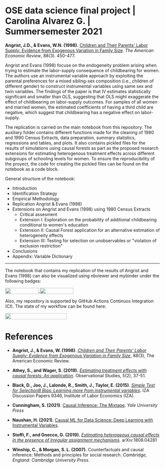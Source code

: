 # OSE data science final project | Carolina Alvarez G. | Summersemester 2021

**Angrist, J.D., & Evans, W.N. (1998).** [Children and Their Parents' Labor Supply: Evidence from Exogenous Variation in Family Size](https://www.jstor.org/stable/116844?seq=1). *The American Economic Review*, 88(3). 450-477. 

Angrist and Evans (1998) focuse on the endogeneity problem arising when trying to estimate the labor-supply consequence of childbearing for women. The authors use an instrumental variable approach by exploiting the parental preferences for a mixed sibling-sex composition (i.e., children of different gender) to construct instrumental variables using same sex and twin variables. The findings of the paper is that IV estimates statistically significant and smaller than OLS, suggesting that OLS might exaggerate the effect of childbearing on labor-supply outcomes. For samples of all women and married women, the estimated coefficients of having a third child are negative, which suggest that childbearing has a negative effect on labor-supply.

The replication is carried on the main notebook from this repository. The auxiliary folder contains different functions made for the cleaning of 1980 and 1990 Census Extracts, data preparation, summary statistics, regressions and tables, and plots. It also contains pickled files for the results of simulations using causal forests as part as the proposed research extensions for estimating heterogenous treatment effects across different subgroups of schooling levels for women. To ensure the reproducibility of the proyect, the code for creating the pickled files can be found on the notebook as a code block.

General structure of the notebook:

* Introduction
* Identification Strategy
* Empirical Methodology
* Replication Angrist & Evans (1998)
* Extensions on Angrist and Evans (1998) using 1980 Census Extracts
    * Critical assesment
    * Extension I: Exploration on the probability of additional childbearing conditional to women's education
    * Extension II: Causal Forest application for an alternative estimation of heterogeneity effects
    * Extension III: Testing for selection on unobservables or "violation of exclusion restriction"
* Conclusions
* Appendix: Variable Dictionary

------------------------------------------------------------------------------------------------------------------------------------------------------------------

The notebook that contains my replication of the results of Angrist and Evans (1998) can also be visualized using nbviewer and mybinder under the following badges:

<a href="https://nbviewer.jupyter.org/github/OpenSourceEconomics/ose-data-science-course-project-carolinalvarez/blob/master/Angrist_and_Evans_1998.ipynb"
   target="_parent">
   <img align="center"
  src="https://raw.githubusercontent.com/jupyter/design/master/logos/Badges/nbviewer_badge.png"
      width="109" height="20">
</a>
<a href="https://mybinder.org/v2/gh/OpenSourceEconomics/ose-data-science-course-project-carolinalvarez/master?filepath=Angrist_and_Evans_1998.ipynb"
    target="_parent">
    <img align="center"
       src="https://mybinder.org/badge_logo.svg"
       width="109" height="20">
</a>

Also, my repository is supported by GitHub Actions Continuos Integration (CI). The state of my workflow can be found here:

</a>
<a href="https://github.com/OpenSourceEconomics/ose-data-science-course-project-carolinalvarez/actions/workflows/ci.yml"
    target="_parent">
    <img align="center"
       src="https://github.com/OpenSourceEconomics/ose-data-science-course-project-carolinalvarez/actions/workflows/ci.yml/badge.svg"
       width="200" height="20">
</a>


# References

* **Angrist, J., & Evans, W. (1998)**. *[Children and Their Parents' Labor Supply: Evidence from Exogenous Variation in Family Size](https://www.jstor.org/stable/116844)*, 88(3), The American Economic Review.



* **Athey, S., and Wager, S. (2019).** *[Estimating treatment effects with causal forests: An application](https://muse.jhu.edu/article/793356/summary)*. Observational Studies, 5(2), 37-51.


* **Black, D., Joo, J., Lalonde, R., Smith, J., Taylor, E. (2015)**. *[Simple Test for SelectionB Bias: Learning more from instrumental variables](http://ftp.iza.org/dp9346.pdf)*. IZA Discussion Papers 9346, Institute of Labor Economics (IZA).


* **Cunningham, S. (2021)**. [Causal Inference: The Mixtape](https://www.scunning.com/mixtape.html#:~:text=Causal%20Inference%3A%20The%20Mixtape.%20An%20accessible%2C%20contemporary%20introduction,allow%20social%20scientists%20to%20determine%20what%20causes%20what.). *Yale University Press* 


* **Naushan, H. (2021)**. [Causal ML for Data Science: Deep Learning with Instrumental Variables](https://towardsdatascience.com/causal-ml-for-data-science-deep-learning-with-instrumental-variables-96e5b7cc0482). 


* **Stoffi, F., and Gnecco, G. (2019).** *[Estimating heterogeous causal effects in the presence of Irregular assignment mechanisms](https://arxiv.org/pdf/1808.04281.pdf)*. arXiv:1808.04281


* **Winship, C., & Morgan, S. L. (2007).** Counterfactuals and causal inference: Methods and principles for social research. *Cambridge, England: Cambridge University Press.*
